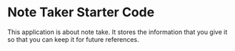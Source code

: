 # Note Taker Starter Code

This application is about note take. It stores the information that you give it so that you can keep it 
for future references.

